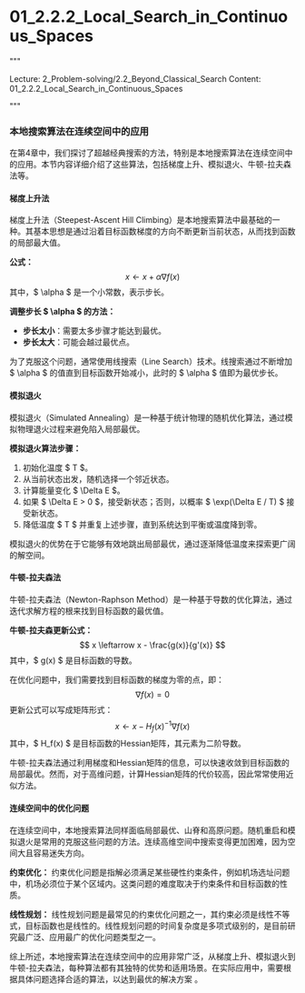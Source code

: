 # 01_2.2.2_Local_Search_in_Continuous_Spaces

"""

Lecture: 2_Problem-solving/2.2_Beyond_Classical_Search
Content: 01_2.2.2_Local_Search_in_Continuous_Spaces

"""

### 本地搜索算法在连续空间中的应用

在第4章中，我们探讨了超越经典搜索的方法，特别是本地搜索算法在连续空间中的应用。本节内容详细介绍了这些算法，包括梯度上升、模拟退火、牛顿-拉夫森法等。

#### 梯度上升法

梯度上升法（Steepest-Ascent Hill Climbing）是本地搜索算法中最基础的一种。其基本思想是通过沿着目标函数梯度的方向不断更新当前状态，从而找到函数的局部最大值。

**公式：**
$$ x \leftarrow x + \alpha \nabla f(x) $$
其中，$ \alpha $ 是一个小常数，表示步长。

**调整步长 $ \alpha $ 的方法：**
- **步长太小**：需要太多步骤才能达到最优。
- **步长太大**：可能会越过最优点。

为了克服这个问题，通常使用线搜索（Line Search）技术。线搜索通过不断增加 $ \alpha $ 的值直到目标函数开始减小，此时的 $ \alpha $ 值即为最优步长。

#### 模拟退火

模拟退火（Simulated Annealing）是一种基于统计物理的随机优化算法，通过模拟物理退火过程来避免陷入局部最优。

**模拟退火算法步骤：**
1. 初始化温度 $ T $。
2. 从当前状态出发，随机选择一个邻近状态。
3. 计算能量变化 $ \Delta E $。
4. 如果 $ \Delta E > 0 $，接受新状态；否则，以概率 $ \exp(\Delta E / T) $ 接受新状态。
5. 降低温度 $ T $ 并重复上述步骤，直到系统达到平衡或温度降到零。

模拟退火的优势在于它能够有效地跳出局部最优，通过逐渐降低温度来探索更广阔的解空间。

#### 牛顿-拉夫森法

牛顿-拉夫森法（Newton-Raphson Method）是一种基于导数的优化算法，通过迭代求解方程的根来找到目标函数的最优值。

**牛顿-拉夫森更新公式：**
$$ x \leftarrow x - \frac{g(x)}{g'(x)} $$
其中，$ g(x) $ 是目标函数的导数。

在优化问题中，我们需要找到目标函数的梯度为零的点，即：
$$ \nabla f(x) = 0 $$
更新公式可以写成矩阵形式：
$$ x \leftarrow x - H_f(x)^{-1} \nabla f(x) $$
其中，$ H_f(x) $ 是目标函数的Hessian矩阵，其元素为二阶导数。

牛顿-拉夫森法通过利用梯度和Hessian矩阵的信息，可以快速收敛到目标函数的局部最优。然而，对于高维问题，计算Hessian矩阵的代价较高，因此常常使用近似方法。

#### 连续空间中的优化问题

在连续空间中，本地搜索算法同样面临局部最优、山脊和高原问题。随机重启和模拟退火是常用的克服这些问题的方法。连续高维空间中搜索变得更加困难，因为空间大且容易迷失方向。

**约束优化：**
约束优化问题是指解必须满足某些硬性约束条件，例如机场选址问题中，机场必须位于某个区域内。这类问题的难度取决于约束条件和目标函数的性质。

**线性规划：**
线性规划问题是最常见的约束优化问题之一，其约束必须是线性不等式，目标函数也是线性的。线性规划问题的时间复杂度是多项式级别的，是目前研究最广泛、应用最广的优化问题类型之一。

综上所述，本地搜索算法在连续空间中的应用非常广泛，从梯度上升、模拟退火到牛顿-拉夫森法，每种算法都有其独特的优势和适用场景。在实际应用中，需要根据具体问题选择合适的算法，以达到最优的解决方案 。